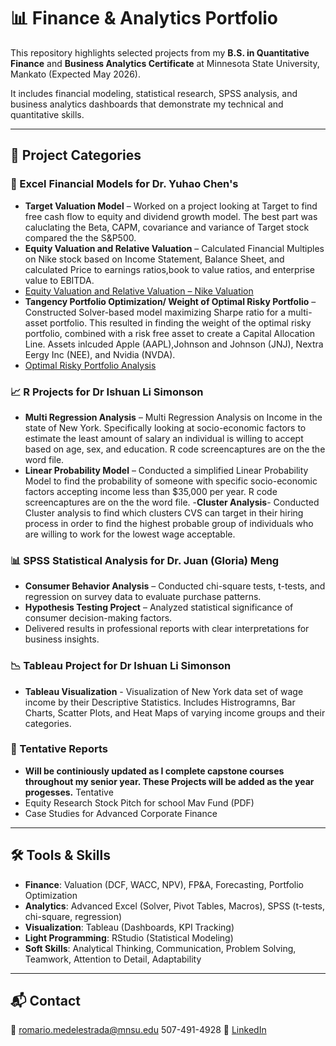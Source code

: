 # 📊 Finance & Analytics Portfolio

This repository highlights selected projects from my **B.S. in Quantitative Finance** and **Business Analytics Certificate** at Minnesota State University, Mankato (Expected May 2026).  

It includes financial modeling, statistical research, SPSS analysis, and business analytics dashboards that demonstrate my technical and quantitative skills.

---

## 📂 Project Categories

### 🧮 Excel Financial Models for Dr. Yuhao Chen's
- **Target Valuation Model** – Worked on a project looking at Target to find free cash flow to equity and dividend growth model. The best part was caluclating the Beta, CAPM, covariance and variance of Target stock compared the the S&P500.
- **Equity Valuation and Relative Valuation** – Calculated Financial Multiples on Nike stock based on Income Statement, Balance Sheet, and calculated Price to earnings ratios,book to value ratios, and enterprise value to EBITDA.
- [Equity Valuation and Relative Valuation – Nike Valuation](EquityValuation_RelativeVal_Nike.xlsx) 
- **Tangency Portfolio Optimization/ Weight of Optimal Risky Portfolio** – Constructed Solver-based model maximizing Sharpe ratio for a multi-asset portfolio. This resulted in finding the weight of the optimal risky portfolio, combined with a risk free asset to create a Capital Allocation Line. Assets inlcuded Apple (AAPL),Johnson and Johnson (JNJ), Nextra Eergy Inc (NEE), and Nvidia (NVDA).
- [Optimal Risky Portfolio Analysis](Optimal%20Risky%20Portfolio.xlsx) 

### 📈 R Projects for Dr Ishuan Li Simonson 
- **Multi Regression Analysis** – Multi Regression Analysis on Income in the state of New York. Specifically looking at socio-economic factors to estimate the least amount of salary an individual is willing to accept based on age, sex, and education.
R code screencaptures are on the the word file.
- **Linear Probability Model** – Conducted a simplified Linear Probability Model to find the probability of someone with specific socio-economic factors accepting income less than $35,000 per year.
R code screencaptures are on the the word file.
-**Cluster Analysis**- Conducted Cluster analysis to find which clusters CVS can target in their hiring process in order to find the highest probable group of individuals who are willing to work for the lowest wage acceptable. 

### 📊 SPSS Statistical Analysis for Dr. Juan (Gloria) Meng
- **Consumer Behavior Analysis** – Conducted chi-square tests, t-tests, and regression on survey data to evaluate purchase patterns.  
- **Hypothesis Testing Project** – Analyzed statistical significance of consumer decision-making factors.  
- Delivered results in professional reports with clear interpretations for business insights.

### 📉 Tableau Project for Dr Ishuan Li Simonson
- **Tableau Visualization** - Visualization of New York data set of wage income by their Descriptive Statistics. Includes Histrogramns, Bar Charts, Scatter Plots, and Heat Maps of varying income groups and their categories. 

### 📑 Tentative Reports
- **Will be continiously updated as I complete capstone courses throughout my senior year. These Projects will be added as the year progesses.** Tentative 
- Equity Research Stock Pitch for school Mav Fund (PDF)  
- Case Studies for Advanced Corporate Finance  

---

## 🛠️ Tools & Skills
- **Finance**: Valuation (DCF, WACC, NPV), FP&A, Forecasting, Portfolio Optimization  
- **Analytics**: Advanced Excel (Solver, Pivot Tables, Macros), SPSS (t-tests, chi-square, regression) 
- **Visualization**: Tableau (Dashboards, KPI Tracking) 
- **Light Programming**: RStudio (Statistical Modeling)
- **Soft Skills**: Analytical Thinking, Communication, Problem Solving, Teamwork, Attention to Detail, Adaptability

---

## 📬 Contact
📧 romario.medelestrada@mnsu.edu 507-491-4928 
🔗 [LinkedIn](https://www.linkedin.com/in/romario-medel-estrada/)

